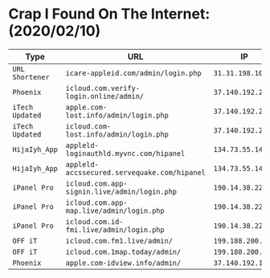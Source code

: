 <h1>Crap I Found On The Internet: (2020/02/10)</h1>


Type            |URL                                         |IP               |
----------------|--------------------------------------------|-----------------|
|`URL Shortener`|`icare-appleid.com/admin/login.php`         |`31.31.198.107`  |
|`Phoenix`      |`icloud.com.verify-login.online/admin/`     |`37.140.192.254` |
|`iTech Updated`|`apple.com-lost.info/admin/login.php`       |`37.140.192.254` |
|`iTech Updated`|`icloud.com-lost.info/admin/login.php`      |`37.140.192.254` |
|`HijaIyh_App`  |`appleld-loginauthld.myvnc.com/hipanel`     |`134.73.55.143`  |
|`HijaIyh_App`  |`appleld-accssecured.servequake.com/hipanel`|`134.73.55.143`  |
|`iPanel Pro`   |`icloud.com.app-signin.live/admin/login.php`|`190.14.38.22`   |
|`iPanel Pro`   |`icloud.com.app-map.live/admin/login.php`   |`190.14.38.22`   |
|`iPanel Pro`   |`icloud.com.id-fmi.live/admin/login.php`    |`190.14.38.22`   |
|`OFF iT`       |`icloud.com.fm1.live/admin/`                |`199.188.200.231`|
|`OFF iT`       |`icloud.com.1map.today/admin/`              |`199.188.200.231`|
|`Phoenix`      |`apple.com-idview.info/admin/`              |`37.140.192.154` |